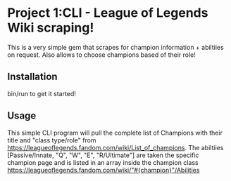 # Project 1:CLI - League of Legends Wiki scraping!

This is a very simple gem that scrapes for champion information + abiltiies on request. Also allows to choose champions based of their role!



## Installation

bin/run to get it started! 

## Usage

This simple CLI program will pull the complete list of Champions with their title and "class type/role" from 
https://leagueoflegends.fandom.com/wiki/List_of_champions. 
The abiltiies [Passive/Innate, "Q", "W", "E", "R/Ultimate"] are taken the specific champion page  and is listed in an array inside the champion class https://leagueoflegends.fandom.com/wiki/"#{champion}"/Abilities


